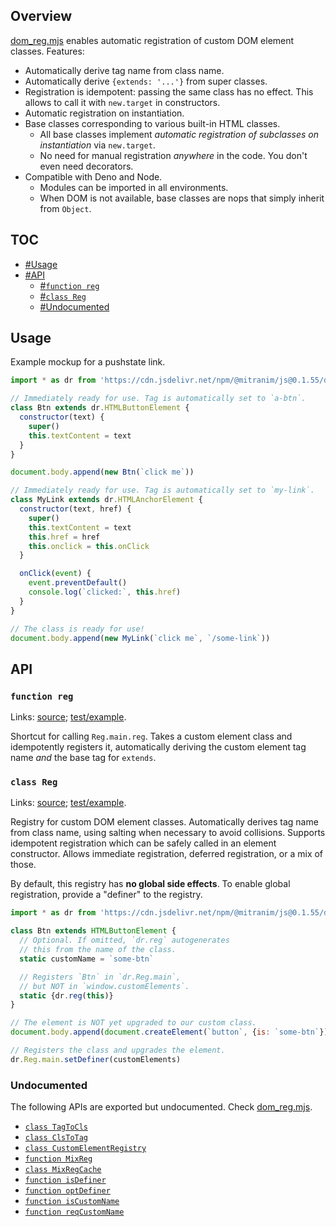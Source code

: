 ## Overview

[dom_reg.mjs](../dom_reg.mjs) enables automatic registration of custom DOM element classes. Features:

  * Automatically derive tag name from class name.
  * Automatically derive `{extends: '...'}` from super classes.
  * Registration is idempotent: passing the same class has no effect. This allows to call it with `new.target` in constructors.
  * Automatic registration on instantiation.
  * Base classes corresponding to various built-in HTML classes.
    * All base classes implement _automatic registration of subclasses on instantiation_ via `new.target`.
    * No need for manual registration _anywhere_ in the code. You don't even need decorators.
  * Compatible with Deno and Node.
    * Modules can be imported in all environments.
    * When DOM is not available, base classes are nops that simply inherit from `Object`.

## TOC

* [#Usage](#usage)
* [#API](#api)
  * [#`function reg`](#function-reg)
  * [#`class Reg`](#class-reg)
  * [#Undocumented](#undocumented)

## Usage

Example mockup for a pushstate link.

```js
import * as dr from 'https://cdn.jsdelivr.net/npm/@mitranim/js@0.1.55/dom_reg.mjs'

// Immediately ready for use. Tag is automatically set to `a-btn`.
class Btn extends dr.HTMLButtonElement {
  constructor(text) {
    super()
    this.textContent = text
  }
}

document.body.append(new Btn(`click me`))

// Immediately ready for use. Tag is automatically set to `my-link`.
class MyLink extends dr.HTMLAnchorElement {
  constructor(text, href) {
    super()
    this.textContent = text
    this.href = href
    this.onclick = this.onClick
  }

  onClick(event) {
    event.preventDefault()
    console.log(`clicked:`, this.href)
  }
}

// The class is ready for use!
document.body.append(new MyLink(`click me`, `/some-link`))
```

## API

### `function reg`

Links: [source](../dom_reg.mjs#L177); [test/example](../test/dom_reg_test.mjs#L18).

Shortcut for calling `Reg.main.reg`. Takes a custom element class and idempotently registers it, automatically deriving the custom element tag name _and_ the base tag for `extends`.

### `class Reg`

Links: [source](../dom_reg.mjs#L179); [test/example](../test/dom_reg_test.mjs#L45).

Registry for custom DOM element classes. Automatically derives tag name from class name, using salting when necessary to avoid collisions. Supports idempotent registration which can be safely called in an element constructor. Allows immediate registration, deferred registration, or a mix of those.

By default, this registry has **no global side effects**. To enable global registration, provide a "definer" to the registry.

```js
import * as dr from 'https://cdn.jsdelivr.net/npm/@mitranim/js@0.1.55/dom_reg.mjs'

class Btn extends HTMLButtonElement {
  // Optional. If omitted, `dr.reg` autogenerates
  // this from the name of the class.
  static customName = `some-btn`

  // Registers `Btn` in `dr.Reg.main`,
  // but NOT in `window.customElements`.
  static {dr.reg(this)}
}

// The element is NOT yet upgraded to our custom class.
document.body.append(document.createElement(`button`, {is: `some-btn`}))

// Registers the class and upgrades the element.
dr.Reg.main.setDefiner(customElements)
```

### Undocumented

The following APIs are exported but undocumented. Check [dom_reg.mjs](../dom_reg.mjs).

  * [`class TagToCls`](../dom_reg.mjs#L13)
  * [`class ClsToTag`](../dom_reg.mjs#L103)
  * [`class CustomElementRegistry`](../dom_reg.mjs#L139)
  * [`function MixReg`](../dom_reg.mjs#L164)
  * [`class MixRegCache`](../dom_reg.mjs#L166)
  * [`function isDefiner`](../dom_reg.mjs#L285)
  * [`function optDefiner`](../dom_reg.mjs#L286)
  * [`function isCustomName`](../dom_reg.mjs#L289)
  * [`function reqCustomName`](../dom_reg.mjs#L293)
